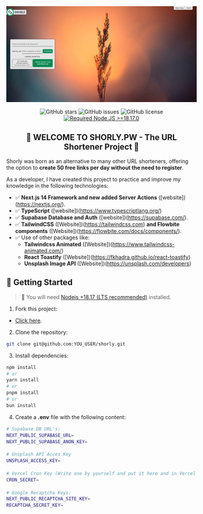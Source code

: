 <div align="center">

<a href="shorly.pw">
<img src="./public/images/banner.jpg" />
</a>

<p></p>

![GitHub stars](https://img.shields.io/github/stars/novopowa/shorly)
![GitHub issues](https://img.shields.io/github/issues/novopowa/shorly)
![GitHub license](https://img.shields.io/github/license/novopowa/shorly)
[![Required Node.JS >=18.17.0](https://img.shields.io/static/v1?label=node&message=%20%3E=18.17.0&logo=node.js&color=3f893e)](https://nodejs.org/about/releases)

## 🔗 WELCOME TO SHORLY.PW - The URL Shortener Project 🔗

</div>

Shorly was born as an alternative to many other URL shorteners, offering the option to **create 50 free links per day without the need to register**.

As a developer, I have created this project to practice and improve my knowledge in the following technologies:

- ✅ **Next.js 14 Framework and new added Server Actions** ([website])(https://nextjs.org/).
- ✅ **TypeScript** ([website])(https://www.typescriptlang.org/)
- ✅ **Supabase Database and Auth** ([website])(https://supabase.com/).
- ✅ **TailwindCSS** ([Website])(https://tailwindcss.com) **and Flowbite components** ([Website])(https://flowbite.com/docs/components/).
- ✅ Use of other packages like:
  - **Tailwindcss Animated** ([Website])(https://www.tailwindcss-animated.com/)
  - **React Toastify** ([Website])(https://fkhadra.github.io/react-toastify)
  - **Unsplash Image API** ([Website])(https://unsplash.com/developers)

## 🚀 Getting Started

> 🚨 You will need [Nodejs +18.17 (LTS recommended)](https://nodejs.org/en/) installed.

1. Fork this project:

- [Click here](https://github.com/novopowa/shorly/fork).

2. Clone the repository:

```bash
git clone git@github.com:YOU_USER/shorly.git
```

3. Install dependencies:

```bash
npm install
# or
yarn install
# or
pnpm install
# or
bun install
```

4. Create a **.env** file with the following content:

```bash
# Supabase DB URL's:
NEXT_PUBLIC_SUPABASE_URL=
NEXT_PUBLIC_SUPABASE_ANON_KEY=

# Unsplash API Acces Key
UNSPLASH_ACCESS_KEY=

# Vercel Cron Key (Write one by yourself and put it here and in Vercel Cron Jobs)
CRON_SECRET=

# Google Recaptcha Keys:
NEXT_PUBLIC_RECAPTCHA_SITE_KEY=
RECAPTCHA_SECRET_KEY=
```
